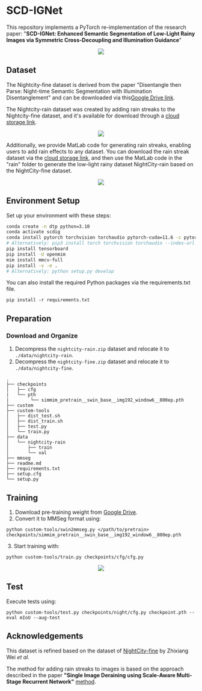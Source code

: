 # SCD-IGNet

This repository implements a PyTorch re-implementation of the research paper: "**SCD-IGNet: Enhanced Semantic Segmentation of Low-Light Rainy Images via Symmetric Cross-Decoupling and Illumination Guidance**"
<div align="center">
  <img src="https://github.com/Liusir765832/SCD-IGNet/blob/master/img/p2.png">
</div>


## Dataset

The Nightcity-fine dataset is derived from the paper "Disentangle then Parse: Night-time Semantic Segmentation with Illumination Disentanglement" and can be downloaded via this[Google Drive link](https://drive.google.com/file/d/1Ilj99NMAmkZIPQcVOd6cJebnKXjJ-Sit/view?usp=drive_link).

The Nightcity-rain dataset was created by adding rain streaks to the Nightcity-fine dataset, and it's available for download through a [cloud storage link](). 
<div align="center">
  <img src="https://github.com/Liusir765832/SCD-IGNet/blob/master/img/p9.png">
</div>

Additionally, we provide MatLab code for generating rain streaks, enabling users to add rain effects to any dataset. You can download the rain streak dataset via the [cloud storage link](), and then use the MatLab code in the "rain" folder to generate the low-light rainy dataset NightCity-rain based on the NightCity-fine dataset.
<div align="center">
  <img src="https://github.com/Liusir765832/SCD-IGNet/blob/master/img/p6e.png">
</div>

## Environment Setup

Set up your environment with these steps:

```bash
conda create -n dtp python=3.10
conda activate scdig
conda install pytorch torchvision torchaudio pytorch-cuda=11.6 -c pytorch -c nvidia
# Alternatively: pip3 install torch torchvision torchaudio --index-url https://download.pytorch.org/whl/cu116
pip install tensorboard
pip install -U openmim
mim install mmcv-full
pip install -v -e .
# Alternatively: python setup.py develop
```

You can also install the required Python packages via the requirements.txt file.

```shell
pip install -r requirements.txt
```



## Preparation

### Download and Organize

1. Decompress the `nightcity-rain.zip` dataset and relocate it to `./data/nightcity-rain`.
2. Decompress the `nightcity-fine.zip` dataset and relocate it to `./data/nightcity-fine`.

```plaintext
.
├── checkpoints
│   ├── cfg
|   └── pth
|		 └── simmim_pretrain__swin_base__img192_window6__800ep.pth
├── custom
├── custom-tools
│   ├── dist_test.sh
│   ├── dist_train.sh
│   ├── test.py
│   └── train.py
├── data
│   └── nightcity-rain
│       ├── train
│       └── val
├── mmseg
├── readme.md
├── requirements.txt
├── setup.cfg
└── setup.py
```



## Training

1. Download pre-training weight from [Google Drive](https://drive.google.com/file/d/15zENvGjHlM71uKQ3d2FbljWPubtrPtjl/view).
2. Convert it to MMSeg format using:

```shell
python custom-tools/swin2mmseg.py </path/to/pretrain> checkpoints/simmim_pretrain__swin_base__img192_window6__800ep.pth
```

​    3. Start training with:

```shell
python custom-tools/train.py checkpoints/cfg/cfg.py
```
<div align="center">
  <img src="https://github.com/Liusir765832/SCD-IGNet/blob/master/img/p7.png">
</div>


## Test

Execute tests using:

```shell
python custom-tools/test.py checkpoints/night/cfg.py checkpoint.pth --eval mIoU --aug-test
```



## Acknowledgements

This dataset is refined based on the dataset of [NightCity-fine](https://openaccess.thecvf.com//content/ICCV2023/papers/Wei_Disentangle_then_Parse_Night-time_Semantic_Segmentation_with_Illumination_Disentanglement_ICCV_2023_paper.pdf) by Zhixiang Wei *et al.* 

The method for adding rain streaks to images is based on the approach described in the paper **"Single Image Deraining using Scale-Aware Multi-Stage Recurrent Network"** [method](https://github.com/liruoteng/RainStreakGen.git).

